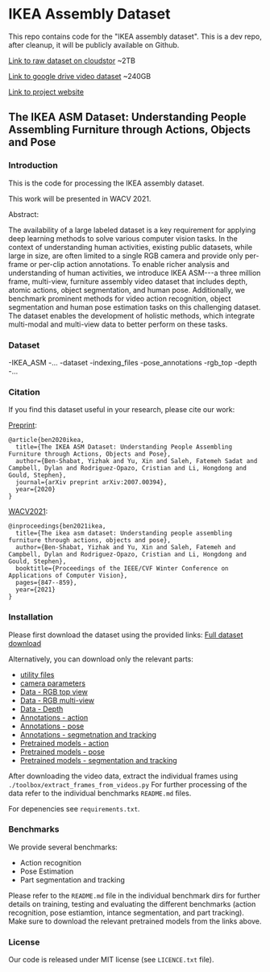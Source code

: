 # IKEA Assembly Dataset

This repo contains code for the "IKEA assembly dataset". This is a dev repo, after cleanup, it will be publicly available on Github. 

[Link to raw dataset on cloudstor](https://cloudstor.aarnet.edu.au/plus/s/66mxSGe2f6ZsFut)  ~2TB

[Link to google drive video dataset](https://drive.google.com/file/d/1X0So9X_LQZQcCGC5DagMp3S1qy3I_XXn/view?usp=sharing) ~240GB

[Link to project website](https://ikeaasm.github.io/)

**The IKEA ASM Dataset**: Understanding People Assembling Furniture through Actions, Objects and Pose
---


### Introduction
This is the code for processing the IKEA assembly dataset.

This work will be presented in WACV 2021. 

Abstract: 

The availability of a large labeled dataset is a key requirement for applying deep learning methods to solve various computer vision tasks. In the context of understanding human activities, existing public datasets, while large in size, are often limited to a single RGB camera and provide only per-frame or per-clip action annotations. To enable richer analysis and understanding of human activities, we introduce IKEA ASM---a three million frame, multi-view, furniture assembly video dataset that includes depth, atomic actions, object segmentation, and human pose. Additionally, we benchmark prominent methods for video action recognition, object segmentation and human pose estimation tasks on this challenging dataset. The dataset enables the development of holistic methods, which integrate multi-modal and multi-view data to better perform on these tasks.
### Dataset
-IKEA_ASM
 -...
 -dataset
  -indexing_files
  -pose_annotations
  -rgb_top
  -depth
  -...
### Citation
If you find this dataset useful in your research, please cite our work:

[Preprint](https://arxiv.org/abs/2007.00394):

    @article{ben2020ikea,
      title={The IKEA ASM Dataset: Understanding People Assembling Furniture through Actions, Objects and Pose},
      author={Ben-Shabat, Yizhak and Yu, Xin and Saleh, Fatemeh Sadat and Campbell, Dylan and Rodriguez-Opazo, Cristian and Li, Hongdong and Gould, Stephen},
      journal={arXiv preprint arXiv:2007.00394},
      year={2020}
    }

[WACV2021](https://openaccess.thecvf.com/content/WACV2021/html/Ben-Shabat_The_IKEA_ASM_Dataset_Understanding_People_Assembling_Furniture_Through_Actions_WACV_2021_paper.html): 

    @inproceedings{ben2021ikea,
      title={The ikea asm dataset: Understanding people assembling furniture through actions, objects and pose},
      author={Ben-Shabat, Yizhak and Yu, Xin and Saleh, Fatemeh and Campbell, Dylan and Rodriguez-Opazo, Cristian and Li, Hongdong and Gould, Stephen},
      booktitle={Proceedings of the IEEE/CVF Winter Conference on Applications of Computer Vision},
      pages={847--859},
      year={2021}
    }
    
### Installation
Please first download the dataset using the provided links: 
[Full dataset download](https://drive.google.com/drive/folders/1xkDp--QuUVxgl4oJjhCDb2FWNZTkYANq?usp=sharing)

Alternatively, you can download only the relevant parts:  
* [utility files](https://drive.google.com/file/d/11D7d8XBRg-CPIxMroviQEaaMhw3EaGnB/view?usp=sharing)
* [camera parameters](https://drive.google.com/file/d/1BRq9HJQeEJFbhnCwGwY3eXe1587TybCe/view?usp=sharing)
* [Data - RGB top view](https://drive.google.com/file/d/1CFOH-W-6N50AVA_NqHnm06GUsfpcka0L/view?usp=sharing)
* [Data - RGB multi-view](https://drive.google.com/file/d/1eCbrIuw--16xCmI3RtBhRJ-r9K_FVkL6/view?usp=sharing)
* [Data - Depth](https://drive.google.com/file/d/18FKRSzoUiO3EV_J2WmQyvmPGiHJcH28S/view?usp=sharing)
* [Annotations - action](https://drive.google.com/file/d/1SwBNLViktSpk99jhh3sMXVGTMVr6tpju/view?usp=sharing)
* [Annotations - pose](https://drive.google.com/file/d/1RE7Ya1gwogqJtJIi5WeYOH4_Cs1RuTx7/view?usp=sharing)
* [Annotations - segmetnation and tracking](https://drive.google.com/file/d/1_jRCcLAz9zhXTnNnslBUJcu2sZjp9dVV/view?usp=sharing)
* [Pretrained models - action](https://drive.google.com/file/d/1QksK_Uvty6pTYoGmBGWYYG3scvM_NX2X/view?usp=sharing)
* [Pretrained models - pose](https://drive.google.com/file/d/1SMoYC-PTHr6Y2StKKT8j_-gSYcwhTHKb/view?usp=sharing)
* [Pretrained models - segmentation and tracking](https://drive.google.com/file/d/1lLNiWU6ILFCgg104FDwWvRMV0iQaGKyp/view?usp=sharing)

 
After downloading the video data, extract the individual frames using `./toolbox/extract_frames_from_videos.py`
For further processing of the data refer to the individual benchmarks `README.md` files.

For depenencies see `requirements.txt`.

### Benchmarks
We provide several benchmarks: 
* Action recognition
* Pose Estimation
* Part segmentation and tracking

Please refer to the `README.md` file in the individual benchmark dirs for further details on training, testing and evaluating the different benchmarks (action recognition, pose estiamtion, intance segmentation, and part tracking).
Make sure to download the relevant pretrained models from the links above.

### License
Our code is released under MIT license (see `LICENCE.txt` file).
